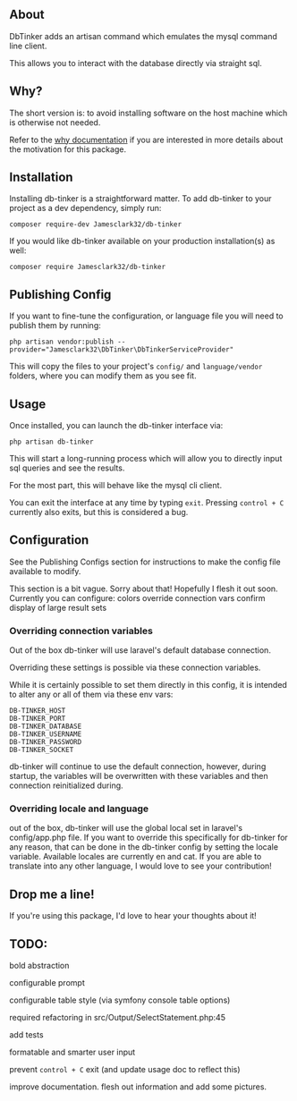 ## About

DbTinker adds an artisan command which emulates the mysql command line client.

This allows you to interact with the database directly via straight sql.


## Why?

The short version is: to avoid installing software on the host machine which is otherwise not needed.

Refer to the [why documentation](why.md) if you are interested in more details about the motivation for this package.

## Installation
Installing db-tinker is a straightforward matter. To add db-tinker to your project as a dev dependency, simply run:

`composer require-dev Jamesclark32/db-tinker`

If you would like db-tinker available on your production installation(s) as well: 

`composer require Jamesclark32/db-tinker`

## Publishing Config
If you want to fine-tune the configuration, or language file you will need to publish them by running:

`php artisan vendor:publish --provider="Jamesclark32\DbTinker\DbTinkerServiceProvider"`

This will copy the files to your project's `config/` and `language/vendor` folders, where you can modify them as you see fit. 

## Usage

Once installed, you can launch the db-tinker interface via:

`php artisan db-tinker`

This will start a long-running process which will allow you to directly input sql queries and see the results.

For the most part, this will behave like the mysql cli client.

You can exit the interface at any time by typing `exit`. Pressing `control + C` currently also exits, but this is considered a bug.  

## Configuration
See the Publishing Configs section for instructions to make the config file available to modify.

This section is a bit vague. Sorry about that! Hopefully I flesh it out soon.
Currently you can configure: 
    colors
    override connection vars
    confirm display of large result sets

### Overriding connection variables
  Out of the box db-tinker will use laravel's default database connection.
   
  Overriding these settings is possible via these connection variables.
  
  While it is certainly possible to set them directly in this config, it is intended to alter any or all of them  via these env vars:
            
   
    DB-TINKER_HOST
    DB-TINKER_PORT
    DB-TINKER_DATABASE
    DB-TINKER_USERNAME
    DB-TINKER_PASSWORD
    DB-TINKER_SOCKET
 
 db-tinker will continue to use the default connection, however, during startup, the variables will be overwritten with these variables and then connection reinitialized during.
 
 
 ### Overriding locale and language
 out of the box, db-tinker will use the global local set in laravel's config/app.php file. If you want to override this specifically for db-tinker for any reason, that can be done in the db-tinker config by setting the locale variable. 
 Available locales are currently en and cat. If you are able to translate into any other language, I would love to see your contribution! 
 


## Drop me a line!

If you're using this package, I'd love to hear your thoughts about it! 
 
## TODO: 

bold abstraction

configurable prompt

configurable table style (via symfony console table options)

required refactoring in src/Output/SelectStatement.php:45

add tests

formatable and smarter user input

prevent `control + C` exit (and update usage doc to reflect this)

improve documentation. flesh out information and add some pictures.